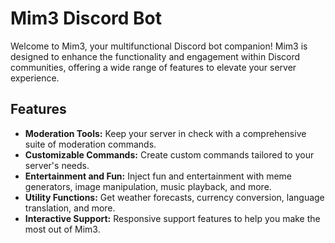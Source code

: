 # Mim3 Discord Bot

Welcome to Mim3, your multifunctional Discord bot companion! Mim3 is designed to enhance the functionality and engagement within Discord communities, offering a wide range of features to elevate your server experience.

## Features

- **Moderation Tools:** Keep your server in check with a comprehensive suite of moderation commands.
- **Customizable Commands:** Create custom commands tailored to your server's needs.
- **Entertainment and Fun:** Inject fun and entertainment with meme generators, image manipulation, music playback, and more.
- **Utility Functions:** Get weather forecasts, currency conversion, language translation, and more.
- **Interactive Support:** Responsive support features to help you make the most out of Mim3.
